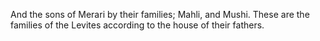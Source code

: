And the sons of Merari by their families; Mahli, and Mushi. These are the families of the Levites according to the house of their fathers.
